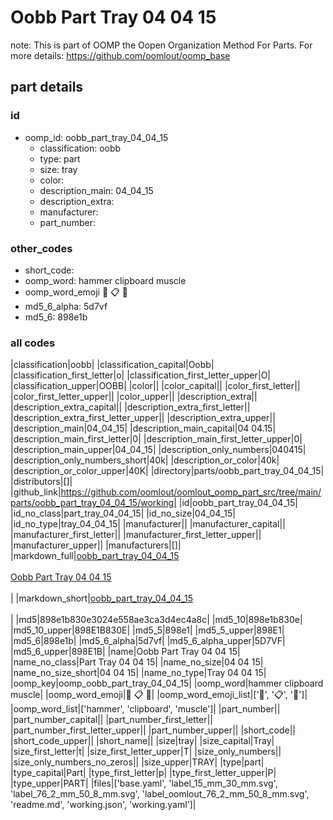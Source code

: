 # Oobb Part Tray 04 04 15  

note: This is part of OOMP the Oopen Organization Method For Parts. For more details: https://github.com/oomlout/oomp_base

##  part details





### id
* oomp_id: oobb_part_tray_04_04_15
  * classification: oobb
  * type: part
  * size: tray
  * color: 
  * description_main: 04_04_15
  * description_extra: 
  * manufacturer: 
  * part_number: 

### other_codes
* short_code: 
* oomp_word: hammer clipboard muscle
* oomp_word_emoji :hammer: :clipboard: :muscle:
* md5_6_alpha: 5d7vf
* md5_6: 898e1b

### all codes 
|classification|oobb|
|classification_capital|Oobb|
|classification_first_letter|o|
|classification_first_letter_upper|O|
|classification_upper|OOBB|
|color||
|color_capital||
|color_first_letter||
|color_first_letter_upper||
|color_upper||
|description_extra||
|description_extra_capital||
|description_extra_first_letter||
|description_extra_first_letter_upper||
|description_extra_upper||
|description_main|04_04_15|
|description_main_capital|04 04.15|
|description_main_first_letter|0|
|description_main_first_letter_upper|0|
|description_main_upper|04_04_15|
|description_only_numbers|040415|
|description_only_numbers_short|40k|
|description_or_color|40k|
|description_or_color_upper|40K|
|directory|parts/oobb_part_tray_04_04_15|
|distributors|[]|
|github_link|https://github.com/oomlout/oomlout_oomp_part_src/tree/main/parts/oobb_part_tray_04_04_15/working|
|id|oobb_part_tray_04_04_15|
|id_no_class|part_tray_04_04_15|
|id_no_size|04_04_15|
|id_no_type|tray_04_04_15|
|manufacturer||
|manufacturer_capital||
|manufacturer_first_letter||
|manufacturer_first_letter_upper||
|manufacturer_upper||
|manufacturers|[]|
|markdown_full|[oobb_part_tray_04_04_15](https://github.com/oomlout/oomlout_oomp_part_src/tree/main/parts/oobb_part_tray_04_04_15/working)<br>[](https://github.com/oomlout/oomlout_oomp_part_src/tree/main/parts/oobb_part_tray_04_04_15/working)<br>[Oobb Part Tray 04 04 15](https://github.com/oomlout/oomlout_oomp_part_src/tree/main/parts/oobb_part_tray_04_04_15/working)<br><br>|
|markdown_short|[oobb_part_tray_04_04_15](https://github.com/oomlout/oomlout_oomp_part_src/tree/main/parts/oobb_part_tray_04_04_15/working)<br><br>|
|md5|898e1b830e3024e558ae3ca3d4ec4a8c|
|md5_10|898e1b830e|
|md5_10_upper|898E1B830E|
|md5_5|898e1|
|md5_5_upper|898E1|
|md5_6|898e1b|
|md5_6_alpha|5d7vf|
|md5_6_alpha_upper|5D7VF|
|md5_6_upper|898E1B|
|name|Oobb Part Tray 04 04 15|
|name_no_class|Part Tray 04 04 15|
|name_no_size|04 04 15|
|name_no_size_short|04 04 15|
|name_no_type|Tray 04 04 15|
|oomp_key|oomp_oobb_part_tray_04_04_15|
|oomp_word|hammer clipboard muscle|
|oomp_word_emoji|:hammer: :clipboard: :muscle:|
|oomp_word_emoji_list|[':hammer:', ':clipboard:', ':muscle:']|
|oomp_word_list|['hammer', 'clipboard', 'muscle']|
|part_number||
|part_number_capital||
|part_number_first_letter||
|part_number_first_letter_upper||
|part_number_upper||
|short_code||
|short_code_upper||
|short_name||
|size|tray|
|size_capital|Tray|
|size_first_letter|t|
|size_first_letter_upper|T|
|size_only_numbers||
|size_only_numbers_no_zeros||
|size_upper|TRAY|
|type|part|
|type_capital|Part|
|type_first_letter|p|
|type_first_letter_upper|P|
|type_upper|PART|
|files|['base.yaml', 'label_15_mm_30_mm.svg', 'label_76_2_mm_50_8_mm.svg', 'label_oomlout_76_2_mm_50_8_mm.svg', 'readme.md', 'working.json', 'working.yaml']|
